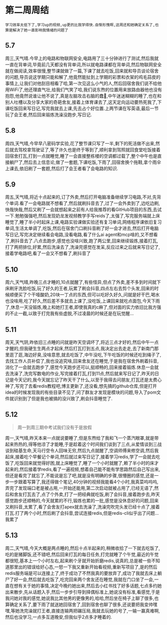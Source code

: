 # 第二周周结
    学习效率太低下了,学习up的视频,up更的比我学得快.自惭形愧啊,这周还和她确定关系了,也算是解决了她一直影响我情绪的问题了
## 5.7
  周三,天气晴.今早上的电路和物联网安全,电路用了三十分钟进行了测试,然后我就一直在背单词,毕竟前几天都没有背单词,所以就电路课都在背单词,然后物联网安全就在做阅读,效率很慢,整节课就做了一篇,下课了就去吃饭,回来就和导员谈论宿舍的问题,导员说这学期只能和解了,他竟然能扯到上学期的彩票和衣架的鸡毛蒜皮的事情上,让我们对他刮目相看了哈,第一次见这么小气的人,然后回宿舍我们说不给他用WiFi了,他还理直气壮,给我们气笑了哈,我们说东煦的位置用来放路由器他也没有抱怨,他竟然说谁让他不说了,真是左脑攻击右脑的蠢🐖,中午迷迷糊糊的睡了,也在和别人吐槽以及分享大家的奇葩舍友,接着上体育课去了,这天定向运动要热死我了,下课吃饭回来写日记,写完我就去上课,先去占个好位置.上两节课在写英语,最后一节玩了会王者,然后回来锻炼洗澡没跑步,写日记.
## 5.8
  周四,天气晴,今早早八密码学实验,花了整节课只写了一半,剩下的死活做不出来,然后就去驾校拿驾驶证了,等了许久也是终于等到了,顺利拿到驾照就回食堂吃饭接着回宿舍打瓦,打到一点就睡觉,睡了一会直接整栋楼的空调都过载了,整个中午也是直接躺尸了,然后去上信息论,做了一套题,下课吃饭,下雨了,回宿舍换个拖鞋,拿个雨伞上课去,依旧刷了一套题,然后打了会王者看了会电路的知识.
## 5.9
  周五,天气晴,将近十点起来的,订了外卖,然后打开电脑准备继续学习电路,不对,先背个单词.看了一会电路就不想看了,然后就刷抖音去了,过了一会外卖到了,边吃边刷,快哉快哉,然后又刷了一会就想起来之前有人给我推荐的看GitHub项目的东西,去试一下.勉勉强强吧,然后发现奶龙发视频教学手写reids了,太强了,写完服务端就上床睡觉了,睡了半小时起床上课,电路实验课做实验还有复习单词,网络程序课依旧复习单词,生活太单调了,吃饭,然后在宿舍门口刷抖音刷了好一会才进去,然后打开电脑写日记,写完决定继续看会电路,没看电路,看了什么ai agent和mcp啥的,又不想看了,刷抖音去了.八点去跑步,感觉也没啥兴致,跑了两公里,回来继续锻炼,接着打瓦,打了两把排位,好累,然后洗澡去了,洗澡完感觉在发呆,反应过来之后就来写日记了,接着学电路吧,看了一会又不想看了,刷抖音了
## 5.10
  周六,天气晴,昨晚三点才睡的,10点就醒了,有些怪异,但点了外卖,差不多到时间就下床刷牙洗脸吃饭,玩了好久的王者,玩累了刷会抖音,四点左右去剪个头发,回来的时候顺便买了个干噎酸奶,20块一丁点的东西,但可以吃好久好久,问就是好干巴,喝水也没啥用,吃了好久,然后差不多就去上课了,没吃饭,上课回来就吃点面包,今天下雨了,休息一天没锻炼,晚上和她打王者,即使我真的c麻了,但对面的实力依旧比我方强的不止一截,以致于打完我有些虚脱,不过凌晨的时候还是在玩觉醒...
## 5.11
  周天,天气阴,昨依旧三点睡的问就是昨天空调坏了,将近三点才好的,然后中午一点才醒的,但我硬生生两点才起床,然后打瓦打到五点,我决定出去走走,去了新南门那里逛了逛,海边好臭,没啥意思,就去吃饭了,中午没吃,下午吃饭的时候还吃到绳子了,去找工作人员补偿了,我也没追究啥,回来舍友还在睡觉,于是我在宿舍外刷着抖音,消化了一会就去跑步了,感觉今天跑步还可以,挺顺畅的,回来接着锻炼.休息一会就去洗澡了,洗完写数电的作业,写完接着打瓦,打到11点,然后就来写日记了,昨天的日记是今天记的,我今天就忘记了昨天干了什么,以至于我得去问朋友,打瓦还是太费心神了,写完了去看redis教程吧,博主更新了,还没看,想先搞的github仓库,但是打开idea的时候发现我的有些目录不见了,问了群友才发现是模块的问题,导入了pom文件就识别到了但是我也被搞的没兴致了,刷会抖音睡觉了.
## 5.12
> 周一到周三期中考试我们没有于是放假


  周一,天气晴,昨天本来一点就说要睡了,但是东煦给了我和飞一个蒸汽眼罩,就是带起来热热的,得等他凉了才能睡,于是趁着这个时间我们谈到了三点,从爱情谈到三战谈到硅基生命,天马行空令人回味无穷,然后九点就醒了,空调师傅来修空调,然后我起床,接着吃个早餐记个单词,然后就过来写日记了,接着学习redis,学了一会就去吃饭了,吃饭回来就觉得好困,就上床睡觉了,睡了一个小时就醒了,赖了半小时的床才起来的,然后接着学redis,看了一遍视频,想着自己能不能有学思路然后自己写出来,但还是看完了就忘了,不能说是忘了吧,就是没有明确的步骤,很懵圈的感觉,还是一步一步跟着写算了,我还得做个笔记,40分钟的视频我能看4个小时,我真菜呜呜呜,弄完了发现端口老是被占用,一开始还能用,第二次启动就被占用了,已经无语了,然后和舍友打瓦去了,点了个外卖,打了一把经典就吃饭,刷了会抖音,接着跑步去,昨天感觉跑步还顺畅的,今天就累的不行,锻炼也累的一批,感觉是没休息好的问题,回来又刷抖音,太累了,看了会舍友打apex就去洗澡了,洗澡完吹完头发已经十点了,接着打瓦.打了两个小时,然后刷了会抖音,尝试连接redis,但是redis-cli似乎出了问题...我累了
## 5.13
  周二,天气晴,今天大概是两点睡的,然后十点半起来的,稍微收拾了一下就去吃饭了,吃的是猪脚饭,还不错吧,然后回来打瓦的每日任务,打完就睡了个午觉,最近的午觉都很短,基本上一个小时左右,起来刷个牙就开始折磨redis,说真的,总是被一些不知道那里出的错误给好心态,一怒一下我又重新开始看视频,重新写项目了,是的然后redis服务端是可以连接上了,终于成功了不然我真的要放弃了,成功了我就去床上躺尸了好一会,然后就去吃饭了,吃完回来两个舍友还在睡觉,我就在门口坐了一会,一直在想有关于她的事情,决定今晚约她出来,然后去小红书找了好多话题,七点多约她出来散步,先从话题入手,然后一步步引导到择偶标准上,她说没有标准,看感觉,于是我问她对我的感觉,她说我比其他男的更像男的,哈哈,然后坐在椅子上聊了很多,也算确定关系了,要下雨了就送她回宿舍了,回到宿舍也聊了很多,还说要把我变帅嘿嘿,等她洗完澡就打王者,直接连输两把碾压局,我就去玩她的号了,一输一赢真难啊,然后也没学习,一点多互道晚安,但我似乎2点多才睡着的.